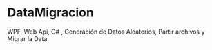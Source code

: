 # DataMigracion
WPF, Web Api, C# , Generación de Datos Aleatorios, Partir archivos y Migrar la Data

